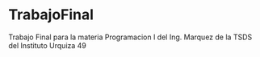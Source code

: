 # TrabajoFinal
Trabajo Final para la materia Programacion I del Ing. Marquez de la TSDS del Instituto Urquiza 49
